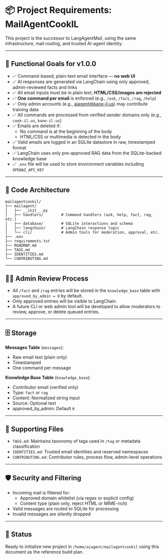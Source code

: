 # 📦 Project Requirements: MailAgentCookIL

This project is the successor to LangAgentMail, using the same infrastructure, mail routing, and trusted AI-agent identity.

---

## 🧭 Functional Goals for v1.0.0

- ✅ Command-based, plain-text email interface — **no web UI**
- ✅ AI responses are generated via LangChain using only approved, admin-reviewed facts and links
- ✅ All email inputs must be in plain text; **HTML/CSS/images are rejected**
- ✅ **One command per email** is enforced (e.g., `/ask`, `/fact`, `/rag`, `/help`)
- ✅ Only admin accounts (e.g., aiagent@kane-il.us) may contribute training data
- ✅ All commands are processed from verified sender domains only (e.g., `cook-il.us`, `kane-il.us`)
- ✅ Emails are deleted if:
  - No command is at the beginning of the body
  - HTML/CSS or multimedia is detected in the body
- ✅ Valid emails are logged in an SQLite datastore in raw, timestamped format
- ✅ LangChain uses only pre-approved RAG data from the SQLite-backed knowledge base
- ✅ `.env` file will be used to store environment variables including `OPENAI_API_KEY`

---

## 🧱 Code Architecture

```
mailagentcookil/
├── mailagent/
│   ├── __init__.py
│   ├── handlers/        # Command handlers (ask, help, fact, rag, etc.)
│   ├── database/        # SQLite interactions and schema
│   ├── langchain/       # LangChain response logic
│   └── cli/             # Admin tools for moderation, approval, etc.
├── .env
├── requirements.txt
├── ROADMAP.md
├── TAGS.md
├── IDENTITIES.md
└── CONTRIBUTING.md
```

---

## 🧑‍💼 Admin Review Process

- All `/fact` and `/rag` entries will be stored in the `knowledge_base` table with `approved_by_admin = 0` by default.
- Only approved entries will be visible to LangChain.
- A future CLI or web admin tool will be developed to allow moderators to review, approve, or delete queued entries.

---

## 🗄 Storage

**Messages Table** (`messages`):
- Raw email text (plain only)
- Timestamped
- One command per message

**Knowledge Base Table** (`knowledge_base`):
- Contributor email (verified only)
- Type: `fact` or `rag`
- Content: Normalized string input
- Source: Optional text
- approved_by_admin: Default `0`

---

## 📑 Supporting Files

- `TAGS.md`: Maintains taxonomy of tags used in `/tag` or metadata classification
- `IDENTITIES.md`: Trusted email identities and reserved namespaces
- `CONTRIBUTING.md`: Contributor rules, process flow, admin-level operations

---

## 🛡 Security and Filtering

- Incoming mail is filtered for:
  - Approved domain whitelist (via regex or explicit config)
  - Content type (plain only, reject HTML or MIME-rich)
- Valid messages are routed to SQLite for processing
- Invalid messages are silently dropped

---

## 🔄 Status

Ready to initialize new project in `/home/aiagent/mailagentcookil` using this document as the reference build plan.
